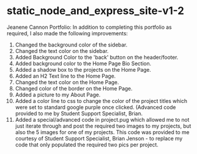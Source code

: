 # static_node_and_express_site-v1-2

Jeanene Cannon Portfolio:
In addition to completing this portfolio as required, I also made the following improvements: 
1. Changed the background color of the sidebar.
2. Changed the text color on the sidebar.
3. Added Background Color to the 'back' button on the header/footer.
4. Added background color to the Home Page Bio Section.
5. Added a shadow box to the projects on the Home Page.
6. Added an H2 Text line to the Home Page.
7. Changed the text color on the Home Page.
8. Changed color of the border on the Home Page.
9. Added a picture to my About Page.
10. Added a color line to css to change the color of the project titles which were set to standard google purple once clicked. (Advanced code provided to me by Student Support Specialist, Brian.
11. Added a special/advanced code in project.pug which allowed me to not just iterate through and post the required two images to my projects, but also the 5 images for one of my projects. This code was provided to me courtesy of Student Support Specialist, Brian Jenson - to replace my code that only populated the required two pics per project.

